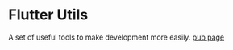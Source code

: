 # Flutter Utils

A set of useful tools to make development more easily.
[pub page](https://pub.dev/packages/gabrimatic_utils)

